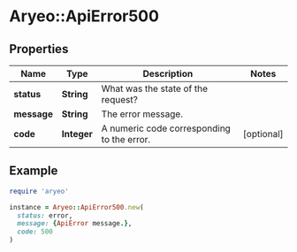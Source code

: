 # Aryeo::ApiError500

## Properties

| Name | Type | Description | Notes |
| ---- | ---- | ----------- | ----- |
| **status** | **String** | What was the state of the request? |  |
| **message** | **String** | The error message. |  |
| **code** | **Integer** | A numeric code corresponding to the error. | [optional] |

## Example

```ruby
require 'aryeo'

instance = Aryeo::ApiError500.new(
  status: error,
  message: {ApiError message.},
  code: 500
)
```


